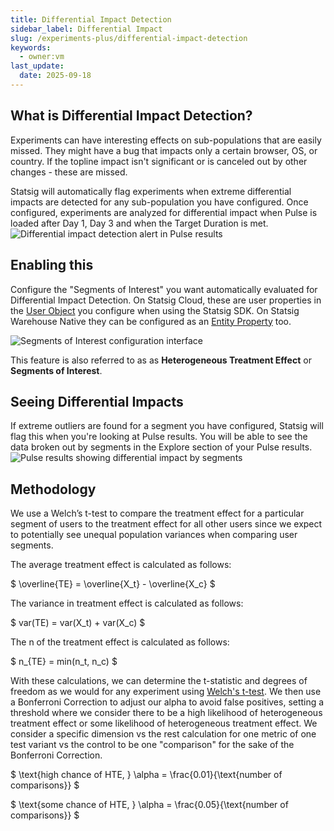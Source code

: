 ```yaml
---
title: Differential Impact Detection
sidebar_label: Differential Impact
slug: /experiments-plus/differential-impact-detection
keywords:
  - owner:vm
last_update:
  date: 2025-09-18
---
```


## What is Differential Impact Detection?
Experiments can have interesting effects on sub-populations that are easily missed. They might have a bug that impacts only a certain browser, OS, or country. If the topline impact isn't significant or is canceled out by other changes - these are missed.

Statsig will automatically flag experiments when extreme differential impacts are detected for any sub-population you have configured. Once configured, experiments are analyzed for differential impact when Pulse is loaded after Day 1, Day 3 and when the Target Duration is met.
![Differential impact detection alert in Pulse results](https://github.com/user-attachments/assets/9783ba7a-812b-4fea-97af-4e3344f8345f)

## Enabling this
Configure the "Segments of Interest" you want automatically evaluated for Differential Impact Detection. On Statsig Cloud, these are user properties in the [User Object](/concepts/user) you configure when using the Statsig SDK. On Statsig Warehouse Native they can be configured as an [Entity Property](/statsig-warehouse-native/features/entity-properties) too.

![Segments of Interest configuration interface](https://github.com/user-attachments/assets/c9bb5e56-dbc8-4fc2-a33b-92974f867120)

This feature is also referred to as as **Heterogeneous Treatment Effect** or **Segments of Interest**. 

## Seeing Differential Impacts
If extreme outliers are found for a segment you have configured, Statsig will flag this when you're looking at Pulse results. You will be able to see the data broken out by segments in the Explore section of your Pulse results. 
![Pulse results showing differential impact by segments](https://github.com/user-attachments/assets/5e5a3907-ff67-404c-a94f-2f986262008e)


## Methodology

We use a Welch’s t-test to compare the treatment effect for a particular segment of users to the treatment effect for all other users since we expect to potentially see unequal population variances when comparing user segments.

The average treatment effect is calculated as follows:

$
\overline{TE} = \overline{X_t} - \overline{X_c} 
$

The variance in treatment effect is calculated as follows:

$
var(TE) = var(X_t) + var(X_c)
$

The n of the treatment effect is calculated as follows:

$
n_{TE} = min(n_t, n_c)
$

With these calculations, we can determine the t-statistic and degrees of freedom as we would for any experiment using [Welch's t-test](/stats-engine/p-value#welchs-t-test).
We then use a Bonferroni Correction to adjust our alpha to avoid false positives, setting a threshold where we consider there to be a high likelihood of heterogeneous treatment effect or some likelihood of heterogeneous treatment effect. We consider a specific dimension vs the rest calculation for one metric of one test variant vs the control to be one "comparison" for the sake of the Bonferroni Correction.

$
\text{high chance of HTE, } \alpha = \frac{0.01}{\text{number of comparisons}}
$

$
\text{some chance of HTE, } \alpha = \frac{0.05}{\text{number of comparisons}}
$


##
